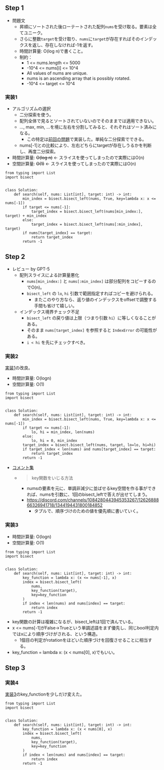 ## Step 1

- 問題文
  - 昇順にソートされた後ローテートされた配列`nums`を受け取る。要素は全てユニーク。
  - さらに整数`target`を受け取り、`nums`に`target`が存在すればそのインデックスを返し、存在しなければ-1を返す。
  - 時間計算量: O(log n)で書くこと。
  - 制約：
    - 1 <= nums.length <= 5000
    - -10^4 <= nums[i] <= 10^4
    - All values of nums are unique.
    - nums is an ascending array that is possibly rotated.
    - -10^4 <= target <= 10^4

### 実装1

- アルゴリズムの選択
  - 二分探索を使う。
  - 配列全体で見るとソートされていないのでそのままでは適用できない。
  - ..., max, min, ...を境に左右を分割してみると、それぞれはソート済みになる。
    - この特定は[前回の問題](https://leetcode.com/problems/find-minimum-in-rotated-sorted-array/)で実装した。単純な二分探索でできる。
  - nums[-1]との比較により、左右どちらにtargetが存在しうるかを判断し、再度二分探索。
- 時間計算量: ~~O(log n)~~ <- スライスを使ってしまったので実際にはO(n)
- 空間計算量: ~~O(1)~~ <- スライスを使ってしまったので実際にはO(n)

```python3
from typing import List
import bisect


class Solution:
    def search(self, nums: List[int], target: int) -> int:
        min_index = bisect.bisect_left(nums, True, key=lambda x: x <= nums[-1])
        if target <= nums[-1]:
            target_index = bisect.bisect_left(nums[min_index:], target) + min_index
        else:
            target_index = bisect.bisect_left(nums[:min_index], target)
        if nums[target_index] == target:
            return target_index
        return -1
```

## Step 2

- レビュー by GPT-5
  - 配列スライスによる計算量悪化
    - `nums[min_index:]` と `nums[:min_index]` は部分配列をコピーするのでO(n)。
    - `bisect_left` の `lo`, `hi` 引数で範囲指定すればコピーを避けられる。
      - またこのやり方なら、返り値のインデックスをoffsetで調整する手間も省けて嬉しい。
  - インデックス境界チェック不足
    - `bisect_left` の戻り値は上限（つまり引数 `hi`）に等しくなることがある。
    - そのまま `nums[target_index]` を参照すると `IndexError` の可能性がある。
    - `i < hi` を先にチェックすべき。

### 実装2

[実装1](#実装1)の改良。

- 時間計算量: O(logn)
- 空間計算量: O(1)

```python3
from typing import List
import bisect


class Solution:
    def search(self, nums: List[int], target: int) -> int:
        min_index = bisect.bisect_left(nums, True, key=lambda x: x <= nums[-1])
        if target <= nums[-1]:
            lo, hi = min_index, len(nums)
        else:
            lo, hi = 0, min_index
        target_index = bisect.bisect_left(nums, target, lo=lo, hi=hi)
        if target_index < len(nums) and nums[target_index] == target:
            return target_index
        return -1
```

- [コメント集](https://docs.google.com/document/d/11HV35ADPo9QxJOpJQ24FcZvtvioli770WWdZZDaLOfg/edit?tab=t.0#heading=h.427rioitx1u6)
  - > key関数をいじる方法
    - numsの要素を元に、単調非減少に並ばせるkey空間を作る事ができれば、numsを引数に、1回のbisect_leftで答えが出せてしまう。
    - https://discord.com/channels/1084280443945353267/1262688866326941718/1344194431800184852
      - タプルで、順序づけのための値を優先順に書いていく。

### 実装3

- 時間計算量: O(logn)
- 空間計算量: O(1)

```python3
from typing import List
import bisect


class Solution:
    def search(self, nums: List[int], target: int) -> int:
        key_function = lambda x: (x <= nums[-1], x)
        index = bisect.bisect_left(
            nums,
            key_function(target),
            key=key_function
        )
        if index < len(nums) and nums[index] == target:
            return index
        return -1
```

- key関数の計算は複雑になるが、bisect_leftは1回で済んでいる。
- x <= nums[-1]がFalse->Trueという単調述語をまず優先し、同じbool判定内ではxにより順序づけがされる、という構造。
  - 1個目の判定がrotationをほどいた順序づけを回復させることに相当する。
- key_function = lambda x: (x < nums[0], x)でもいい。

## Step 3

### 実装4

[実装3](#実装3)のkey_functionを少しだけ変えた。

```python3
from typing import List
import bisect


class Solution:
    def search(self, nums: List[int], target: int) -> int:
        key_function = lambda x: (x < nums[0], x)
        index = bisect.bisect_left(
            nums,
            key_function(target),
            key=key_function
        )
        if index < len(nums) and nums[index] == target:
            return index
        return -1
```
